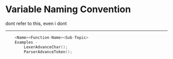 # Variable Naming Convention
dont refer to this, even i dont

---
```c
	<Name><Function-Name><Sub-Topic>
	Examples - 
		LexerAdvanceChar();
		ParserAdvanceToken();
```

